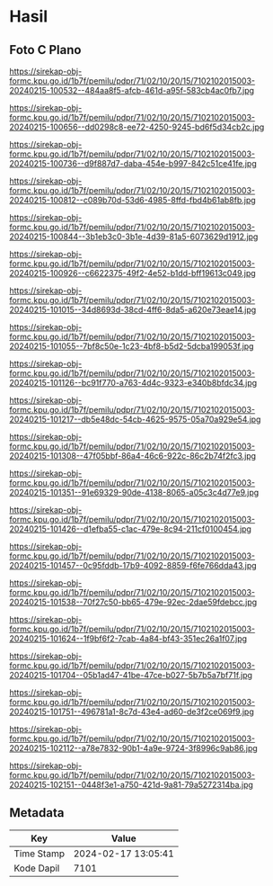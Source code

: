 # Hasil

## Foto C Plano

https://sirekap-obj-formc.kpu.go.id/1b7f/pemilu/pdpr/71/02/10/20/15/7102102015003-20240215-100532--484aa8f5-afcb-461d-a95f-583cb4ac0fb7.jpg

https://sirekap-obj-formc.kpu.go.id/1b7f/pemilu/pdpr/71/02/10/20/15/7102102015003-20240215-100656--dd0298c8-ee72-4250-9245-bd6f5d34cb2c.jpg

https://sirekap-obj-formc.kpu.go.id/1b7f/pemilu/pdpr/71/02/10/20/15/7102102015003-20240215-100736--d9f887d7-daba-454e-b997-842c51ce41fe.jpg

https://sirekap-obj-formc.kpu.go.id/1b7f/pemilu/pdpr/71/02/10/20/15/7102102015003-20240215-100812--c089b70d-53d6-4985-8ffd-fbd4b61ab8fb.jpg

https://sirekap-obj-formc.kpu.go.id/1b7f/pemilu/pdpr/71/02/10/20/15/7102102015003-20240215-100844--3b1eb3c0-3b1e-4d39-81a5-6073629d1912.jpg

https://sirekap-obj-formc.kpu.go.id/1b7f/pemilu/pdpr/71/02/10/20/15/7102102015003-20240215-100926--c6622375-49f2-4e52-b1dd-bff19613c049.jpg

https://sirekap-obj-formc.kpu.go.id/1b7f/pemilu/pdpr/71/02/10/20/15/7102102015003-20240215-101015--34d8693d-38cd-4ff6-8da5-a620e73eae14.jpg

https://sirekap-obj-formc.kpu.go.id/1b7f/pemilu/pdpr/71/02/10/20/15/7102102015003-20240215-101055--7bf8c50e-1c23-4bf8-b5d2-5dcba199053f.jpg

https://sirekap-obj-formc.kpu.go.id/1b7f/pemilu/pdpr/71/02/10/20/15/7102102015003-20240215-101126--bc91f770-a763-4d4c-9323-e340b8bfdc34.jpg

https://sirekap-obj-formc.kpu.go.id/1b7f/pemilu/pdpr/71/02/10/20/15/7102102015003-20240215-101217--db5e48dc-54cb-4625-9575-05a70a929e54.jpg

https://sirekap-obj-formc.kpu.go.id/1b7f/pemilu/pdpr/71/02/10/20/15/7102102015003-20240215-101308--47f05bbf-86a4-46c6-922c-86c2b74f2fc3.jpg

https://sirekap-obj-formc.kpu.go.id/1b7f/pemilu/pdpr/71/02/10/20/15/7102102015003-20240215-101351--91e69329-90de-4138-8065-a05c3c4d77e9.jpg

https://sirekap-obj-formc.kpu.go.id/1b7f/pemilu/pdpr/71/02/10/20/15/7102102015003-20240215-101426--d1efba55-c1ac-479e-8c94-211cf0100454.jpg

https://sirekap-obj-formc.kpu.go.id/1b7f/pemilu/pdpr/71/02/10/20/15/7102102015003-20240215-101457--0c95fddb-17b9-4092-8859-f6fe766dda43.jpg

https://sirekap-obj-formc.kpu.go.id/1b7f/pemilu/pdpr/71/02/10/20/15/7102102015003-20240215-101538--70f27c50-bb65-479e-92ec-2dae59fdebcc.jpg

https://sirekap-obj-formc.kpu.go.id/1b7f/pemilu/pdpr/71/02/10/20/15/7102102015003-20240215-101624--1f9bf6f2-7cab-4a84-bf43-351ec26a1f07.jpg

https://sirekap-obj-formc.kpu.go.id/1b7f/pemilu/pdpr/71/02/10/20/15/7102102015003-20240215-101704--05b1ad47-41be-47ce-b027-5b7b5a7bf71f.jpg

https://sirekap-obj-formc.kpu.go.id/1b7f/pemilu/pdpr/71/02/10/20/15/7102102015003-20240215-101751--496781a1-8c7d-43e4-ad60-de3f2ce069f9.jpg

https://sirekap-obj-formc.kpu.go.id/1b7f/pemilu/pdpr/71/02/10/20/15/7102102015003-20240215-102112--a78e7832-90b1-4a9e-9724-3f8996c9ab86.jpg

https://sirekap-obj-formc.kpu.go.id/1b7f/pemilu/pdpr/71/02/10/20/15/7102102015003-20240215-102151--0448f3e1-a750-421d-9a81-79a5272314ba.jpg


## Metadata

| Key        | Value               |
| ---------- | ------------------- |
| Time Stamp | 2024-02-17 13:05:41 |
| Kode Dapil | 7101                |



